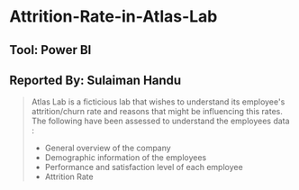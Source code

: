 # Attrition-Rate-in-Atlas-Lab
## Tool: Power BI
## Reported By: Sulaiman Handu
> Atlas Lab is a ficticious lab that wishes to understand its employee's attrition/churn rate and reasons that might be influencing this rates. 
> The following have been assessed to understand the employees data :
> * General overview of the company
> * Demographic information of the employees
> * Performance and satisfaction level of each employee
> * Attrition Rate 
